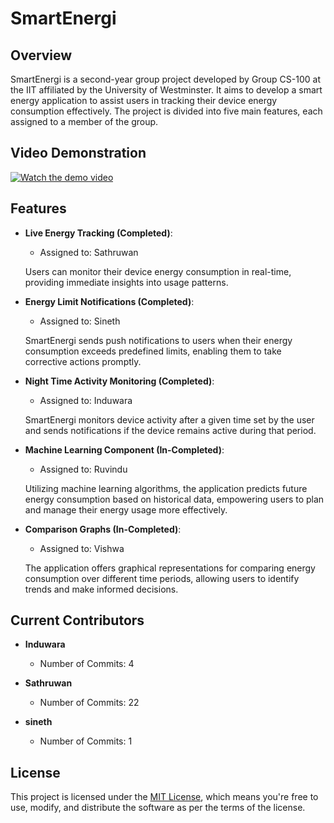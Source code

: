 # SmartEnergi

## Overview

SmartEnergi is a second-year group project developed by Group CS-100 at the IIT affiliated by the University of Westminster. It aims to develop a smart energy application to assist users in tracking their device energy consumption effectively. The project is divided into five main features, each assigned to a member of the group.

## Video Demonstration

[![Watch the demo video](https://img.shields.io/badge/Watch-Demo%20Video-brightgreen)](https://www.youtube.com/watch?v=Lr2rr0XCKHc)

## Features

- **Live Energy Tracking (Completed)**:
  - Assigned to: Sathruwan
  
  Users can monitor their device energy consumption in real-time, providing immediate insights into usage patterns.

- **Energy Limit Notifications (Completed)**:
  - Assigned to: Sineth
  
  SmartEnergi sends push notifications to users when their energy consumption exceeds predefined limits, enabling them to take corrective actions promptly.

- **Night Time Activity Monitoring (Completed)**:
  - Assigned to: Induwara
  
  SmartEnergi monitors device activity after a given time set by the user and sends notifications if the device remains active during that period.

- **Machine Learning Component (In-Completed)**:
  - Assigned to: Ruvindu
  
  Utilizing machine learning algorithms, the application predicts future energy consumption based on historical data, empowering users to plan and manage their energy usage more effectively.

- **Comparison Graphs (In-Completed)**:
  - Assigned to: Vishwa
  
  The application offers graphical representations for comparing energy consumption over different time periods, allowing users to identify trends and make informed decisions.

## Current Contributors

- **Induwara**
  - Number of Commits: 4
  
- **Sathruwan**
  - Number of Commits: 22
  
- **sineth**
  - Number of Commits: 1

## License

This project is licensed under the [MIT License](LICENSE), which means you're free to use, modify, and distribute the software as per the terms of the license.
